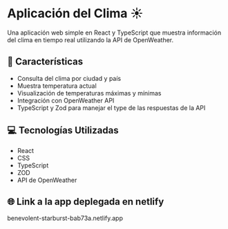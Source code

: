 # Aplicación del Clima ☀️

Una aplicación web simple en React y TypeScript que muestra información del clima en tiempo real utilizando la API de OpenWeather.

## 🚀 Características

- Consulta del clima por ciudad y país
- Muestra temperatura actual
- Visualización de temperaturas máximas y mínimas
- Integración con OpenWeather API
- TypeScript y Zod para manejar el type de las respuestas de la API

## 💻 Tecnologías Utilizadas

- React
- CSS
- TypeScript
- ZOD
- API de OpenWeather

## 🌐 Link a la app deplegada en netlify
benevolent-starburst-bab73a.netlify.app
